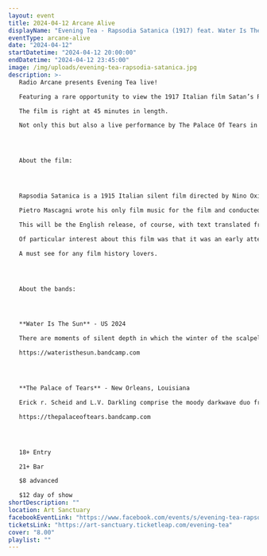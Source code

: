 ```yaml
---
layout: event
title: 2024-04-12 Arcane Alive
displayName: "Evening Tea - Rapsodia Satanica (1917) feat. Water Is The Sun / The Palace Of Tears"
eventType: arcane-alive
date: "2024-04-12"
startDatetime: "2024-04-12 20:00:00"
endDatetime: "2024-04-12 23:45:00"
image: /img/uploads/evening-tea-rapsodia-satanica.jpg
description: >-
   Radio Arcane presents Evening Tea live!

   Featuring a rare opportunity to view the 1917 Italian film Satan’s Rhapsody (Rapsodia Satanica) on a large screen with a live performance to the film by Water Is The Sun

   The film is right at 45 minutes in length.

   Not only this but also a live performance by The Palace Of Tears in celebration of their new album and this will be an album release party! 




   About the film:




   Rapsodia Satanica is a 1915 Italian silent film directed by Nino Oxilia featuring Lyda Borelli in a female version of Faust based on poems by Fausto Maria Martini.

   Pietro Mascagni wrote his only film music for the film and conducted the first performance in July 1917.

   This will be the English release, of course, with text translated from the original Italian.

   Of particular interest about this film was that it was an early attempt at color and is not the typical black and white silent film. To do this, each frame was hand inked, which creates a gorgeously surreal feel to the movie that is unique and beautiful.

   A must see for any film history lovers.




   About the bands:




   **Water Is The Sun** - US 2024

   There are moments of silent depth in which the winter of the scalpel of meaning and the spring of the sound-born, unleashed body look upon the world fully present. when the notes at last are heard, the ordered world is their indistinguishable score. the ritual of process is that which carries. the process of ritual is that which brings moments both transitory and immortal, apprehended by musician, seer, clairvoyant, herald; the welling tones that emanate from the crystal salt of shattered primordial sea; the melody that creeps unheard from unseen distance across the desert blaze and the knowledge of man; the hymns that blare in whispers from mountain peak and valley depth, beams of their power streaming into the ordered world, in confluence with body, voice and soul, dissolving it again and again.

   https://wateristhesun.bandcamp.com




   **The Palace of Tears** - New Orleans, Louisiana

   Erick r. Scheid and L.V. Darkling comprise the moody darkwave duo from New Orleans, blending elements of electro-shoegaze, ethereal witch house, neoclassical and ritual ambient drone. Hypnotic electronics and swirling guitar lay fertile ground for sultry seductive vocals that soar and dreamy lyrics that captivate.

   https://thepalaceoftears.bandcamp.com




   18+ Entry

   21+ Bar

   $8 advanced

   $12 day of show
shortDescription: ""
location: Art Sanctuary
facebookEventLink: "https://www.facebook.com/events/s/evening-tea-rapsodia-satanica-/938283311215899"
ticketsLink: "https://art-sanctuary.ticketleap.com/evening-tea"
cover: "8.00"
playlist: ""
---
```

